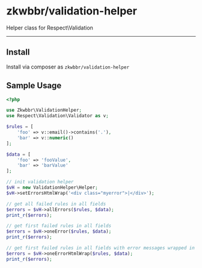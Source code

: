 # zkwbbr/validation-helper

Helper class for Respect\\Validation

---

## Install

Install via composer as `zkwbbr/validation-helper`

## Sample Usage

```php
<?php

use Zkwbbr\ValidationHelper;
use Respect\Validation\Validator as v;

$rules = [
    'foo' => v::email()->contains('.'),
    'bar' => v::numeric()
];

$data = [
    'foo' => 'fooValue',
    'bar' => 'barValue'
];

// init validation helper
$vH = new ValidationHelper\Helper;
$vH->setErrorsHtmlWrap('<div class="myerror">|</div>');

// get all failed rules in all fields
$errors = $vH->allErrors($rules, $data);
print_r($errors);

// get first failed rules in all fields
$errors = $vH->oneError($rules, $data);
print_r($errors);

// get first failed rules in all fields with error messages wrapped in HTML code
$errors = $vH->oneErrorHtmlWrap($rules, $data);
print_r($errors);
```